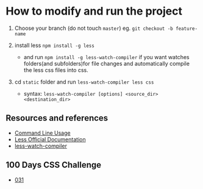 # How to modify and run the project

1. Choose your branch (do not touch `master`) eg. `git checkout -b feature-name`
2. install less `npm install -g less`
   - and run `npm install -g less-watch-compiler` if you want watches folders(and subfolders)for file changes and automatically compile the less css files into css.
3. cd `static` folder and run `less-watch-compiler less css`

   - syntax: `less-watch-compiler [options] <source_dir> <destination_dir>`

## Resources and references

- [Command Line Usage](http://lesscss.org/usage/)
- [Less Official Documentation](http://lesscss.org/)
- [less-watch-compiler](https://www.npmjs.com/package/less-watch-compiler)

## 100 Days CSS Challenge

- [031](https://codepen.io/LauraEnria/full/gqxKJL)
